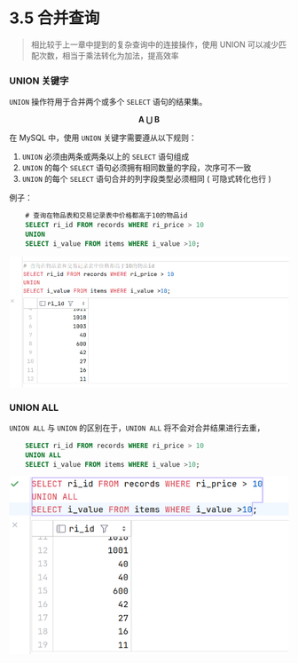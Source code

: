 # **3.5 合并查询**

> 相比较于上一章中提到的复杂查询中的连接操作，使用 UNION 可以减少匹配次数，相当于乘法转化为加法，提高效率


### UNION 关键字

`UNION` 操作符用于合并两个或多个 `SELECT` 语句的结果集。

**<center>A ⋃ B</center>**

在 MySQL 中，使用 `UNION` 关键字需要遵从以下规则：

1. `UNION` 必须由两条或两条以上的 `SELECT` 语句组成
2. `UNION` 的每个 `SELECT` 语句必须拥有相同数量的字段，次序可不一致
3. `UNION` 的每个 `SELECT` 语句合并的列字段类型必须相同 ( 可隐式转化也行 )

例子：

```sql
    # 查询在物品表和交易记录表中价格都高于10的物品id
    SELECT ri_id FROM records WHERE ri_price > 10
    UNION
    SELECT i_value FROM items WHERE i_value >10;
```

![ ](./img/3-5-1.png)

### UNION ALL

`UNION ALL` 与 `UNION` 的区别在于，`UNION ALL` 将不会对合并结果进行去重，

```sql
    SELECT ri_id FROM records WHERE ri_price > 10
    UNION ALL
    SELECT i_value FROM items WHERE i_value >10;
```

![ ](./img/3-5-2.png)